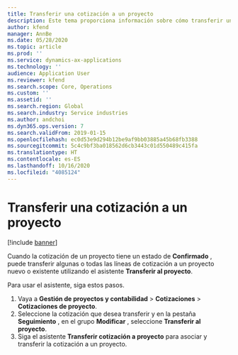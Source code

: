 ```yaml
---
title: Transferir una cotización a un proyecto
description: Este tema proporciona información sobre cómo transferir una cotización a un proyecto nuevo o existente.
author: kfend
manager: AnnBe
ms.date: 05/28/2020
ms.topic: article
ms.prod: ''
ms.service: dynamics-ax-applications
ms.technology: ''
audience: Application User
ms.reviewer: kfend
ms.search.scope: Core, Operations
ms.custom: ''
ms.assetid: ''
ms.search.region: Global
ms.search.industry: Service industries
ms.author: andchoi
ms.dyn365.ops.version: 7
ms.search.validFrom: 2019-01-15
ms.openlocfilehash: ec0d53e9d294b12be9af9bb03885a45b68fb3388
ms.sourcegitcommit: 5c4c9bf3ba018562d6cb3443c01d550489c415fa
ms.translationtype: HT
ms.contentlocale: es-ES
ms.lasthandoff: 10/16/2020
ms.locfileid: "4085124"
---
```

# <a name="transfer-a-quotation-to-a-project"></a>Transferir una cotización a un proyecto

[!include [banner](../includes/banner.md)]

Cuando la cotización de un proyecto tiene un estado de **Confirmado** , puede transferir algunas o todas las líneas de cotización a un proyecto nuevo o existente utilizando el asistente **Transferir al proyecto**. 

Para usar el asistente, siga estos pasos.

1. Vaya a **Gestión de proyectos y contabilidad** > **Cotizaciones** > **Cotizaciones de proyecto**.
2. Seleccione la cotización que desea transferir y en la pestaña **Seguimiento** , en el grupo **Modificar** , seleccione **Transferir al proyecto**.
3. Siga el asistente **Transferir cotización a proyecto** para asociar y transferir la cotización a un proyecto.

